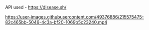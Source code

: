 API used - https://disease.sh/

https://user-images.githubusercontent.com/49376886/215575475-82c465bb-5046-4c3a-bf20-1069b5c23240.mp4

